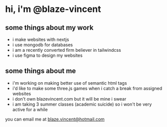 <h1>hi, i'm @blaze-vincent</h1>
<h2>some things about my work</h2>
<ul>
  <li>i make websites with nextjs</li>
  <li>i use mongodb for databases</li>
  <li>i am a recently converted firm believer in tailwindcss</li>
  <li>i use figma to design my websites</li>
</ul>
<h2>some things about me</h2>
<ul>
  <li>i'm working on making better use of semantic html tags</li>
  <li>i'd like to make some three.js games when i catch a break from assigned websites</li>
  <li>i don't own blazevincent.com but it will be mine i swear</li>
  <li>i am taking 3 summer classes (academic suicide) so i won't be very active for a while</li>
</ul>
<p>you can email me at <a href='mailto:blaze.vincent@hotmail.com'>blaze.vincent@hotmail.com</a></p>

